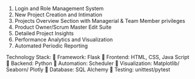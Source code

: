 1. Login and Role Management System
2. New Project Creation and Intimation
3. Projects Overview Section with Managerial & Team Member privileges
4. Product Owner/Scrum Master Edit Suite
5. Detailed Project Insights
6. Performance Analytics and Visualization
7. Automated Periodic Reporting

Technology Stack:
 Framework: Flask
 Frontend: HTML, CSS, Java Script
 Backend: Python
 Automation: Scheduler
 Visualization: Matplotlib/ Seaborn/ Plotly
 Database: SQL Alchemy
 Testing: unittest/pytest
